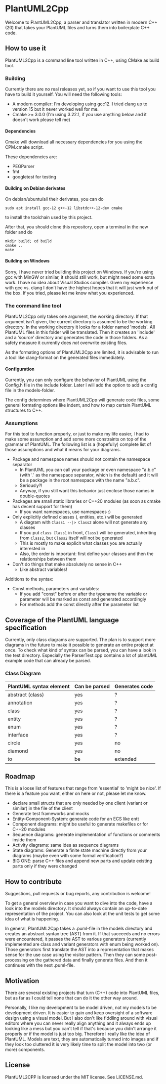 # PlantUML2Cpp

Welcome to PlantUML2Cpp, a parser and translator written in modern C++ (20) that takes your PlantUML files and turns them into boilerplate C++ code.

## How to use it

PlantUML2Cpp is a command line tool written in C++, using CMake as build tool.

### Building

Currently there are no real releases yet, so if you want to use this tool you have to build it yourself. You will need the following tools:

* A modern compiler: I'm developing using gcc12. I tried clang up to version 15 but it never worked well for me.
* Cmake >= 3.0.0 (I'm using 3.22.1, if you use anything below and it doesn't work please tell me)

#### Dependencies

Cmake will download all necessary dependencies for you using the CPM.cmake script.

These dependencies are:
* PEGParser
* fmt
* googletest for testing

#### Building on Debian derivates

On debian/ubuntu/all their derivates, you can do
```
sudo apt install gcc-12 g++-12 libstdc++-12-dev cmake
```
to install the toolchain used by this project.

After that, you should clone this repository, open a terminal in the new folder and do
```
mkdir build; cd build
cmake ..
make
```

#### Building on Windows

Sorry, I have never tried building this project on Windows. If you're using gcc with MinGW or similar, it should still work, but might need some extra work. I have no idea about Visual Studios compiler. Given my experience with gcc vs. clang I don't have the highest hopes that it will just work out of the box. If you tried, please let me know what you experienced.

### The command line tool

PlantUML2Cpp only takes one argument, the working directory. If that argument isn't given, the current directory is assumed to be the working directory.
In the working directory it looks for a folder named 'models'. All PlantUML files in this folder will be translated. Then it creates an 'include' and a 'source' directory and generates the code in those folders. As a safety measure it currently does _not_ overwrite existing files.

As the formating options of PlantUML2Cpp are limited, it is advisable to run a tool like clang-format on the generated files immediately.

#### Configuration

Currently, you can only configure the behavior of PlantUML using the Config.h file in the include folder. Later I will add the option to add a config file in the models-folder.

The config determines where PlantUML2Cpp will generate code files, some general formating options like indent, and how to map certain PlantUML structures to C++.

### Assumptions

For this tool to function properly, or just to make my life easier, I had to make some assumption and add some more constraints on top of the grammar of PlantUML. The following list is a (hopefully) complete list of those assumptions and what it means for your diagrams.

* Package and namespace names should not contain the namespace separator
    * In PlantUML you can call your package or even namespace "a.b.c" (with '.' as the namespace separator, which is the default) and it will be a package in the root namespace with the name "a.b.c".
    * Seriously?!
    * Anyway, if you still want this behavior just enclose those names in double-quotes
* Packages are small static libraries or C++20 modules (as soon as cmake has decent support for them)
    * If you want namespaces, use namespaces :)
* Only explicitly defined classes (, entities, etc.) will be generated
    * A diagram with `Class1 --|> Class2` alone will not generate any classes
    * If you put `class Class1` in front, `Class1` will be generated, inheriting from `Class2`, but `Class2` itself will not be generated
    * This is mostly to make explicit what classes you are actually interested in
    * Also, the order is important: first define your classes and then the relationships between them
* Don't do things that make absolutely no sense in C++
    * Like abstract variables!

Additions to the syntax:
* Const methods, parameters and variables:
    * If you add "const" before or after the typename the variable or parameter will be marked as const and generated accordingly
    * For methods add the const directly after the parameter list

## Coverage of the PlantUML language specification

Currently, only class diagrams are supported. The plan is to support more diagrams in the future to make it possible to generate an entire project at once.
To check what kind of syntax can be parsed, you can have a look in the test directory. Especially the ParserTest.cpp contains a lot of plantUML example code that can already be parsed.

### Class Diagram

| PlantUML syntax element | Can be parsed | Generates code |
|-------------------------|---------------|----------------|
| abstract (class) | yes | ? |
| annotation | yes | ? |
| class | yes | ? |
| entity | yes | ? |
| enum | yes | ? |
| interface | yes | ? |
| circle | yes | no |
| diamond | yes | no |
| to | be | extended |

## Roadmap

This is a loose list of features that range from 'essential' to 'might be nice'. If there is a feature you want, either on here or not, please let me know.

* declare small structs that are only needed by one client (variant or similar) in the file of the client
* Generate test frameworks and mocks
* Entity-Component-System: generate code for an ECS like entt
* Component diagrams: might be useful to generate makefiles or for C++20 modules
* Sequence diagrams: generate implementation of functions or comments inside them
* Activity diagrams: same idea as sequence diagrams
* State diagrams: Generate a finite state machine directly from your diagrams (maybe even with some formal verification?)
* BIG ONE: parse C++ files and append new parts and update existing parts only if they were changed

## How to contribute

Suggestions, pull requests or bug reports, any contribution is welcome!

To get a general overview in case you want to dive into the code, have a look into the models directory. It should always contain an up-to-date representation of the project. You can also look at the unit tests to get some idea of what is happening.

In general, PlantUML2Cpp takes a .puml-file in the models directory and creates an abstract syntax tree (AST) from it. If that succeeds and no errors were encountered, it passes the AST to various generators (currently implemented are class and variant generators with enum being worked on).
Those generators first translate the AST into a representation that makes sense for the use case using the visitor pattern. Then they can some post-processing on the gathered data and finally generate files. And then it continues with the next .puml-file.

## Motivation

There are several existing projects that turn (C++) code into PlantUML files, but as far as I could tell none that can do it the other way around.

Personally, I like my development to be model driven, not my models to be development driven. It is easier to gain and keep oversight of a software design using a visual model. But I also don't like fiddling around with visual editors where you can never really align anything and it always ends up looking like a mess but you can't tell if that's because you didn't arrange it properly or if the model is just too big. Therefore I really like the idea of PlantUML. Models are text, they are automatically turned into images and if they look too cluttered it is very likely time to split the model into two (or more) components.

## License

PlantUML2CPP is licensed under the MIT license. See LICENSE.md.